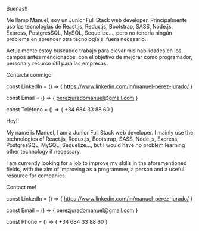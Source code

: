 Buenas!!

Me llamo Manuel, soy un Junior Full Stack web developer. 
Principalmente uso las tecnologías de React.js, Redux.js, Bootstrap, SASS, Node.js, Express, PostgresSQL, MySQL, Sequelize..., pero no tendría ningún problema en aprender otra tecnología si fuera necesario.

Actualmente estoy buscando trabajo para elevar mis habilidades en los campos antes mencionados, con el objetivo de mejorar como programador, persona y recurso útil para las empresas.


Contacta conmigo!

const LinkedIn = () => { https://www.linkedin.com/in/manuel-pérez-jurado/ } 

const Email = () => { perezjuradomanuel@gmail.com } 

const Teléfono = () => { +34 684 33 88 60 }


Hey!!

My name is Manuel, I am a Junior Full Stack web developer. I mainly use the technologies of React.js, Redux.js, Bootstrap, SASS, Node.js, Express, PostgresSQL, MySQL, Sequelize..., but I would have no problem learning other technology if necessary.

I am currently looking for a job to improve my skills in the aforementioned fields, with the aim of improving as a programmer, a person and a useful resource for companies.

Contact me!

const LinkedIn = () => { https://www.linkedin.com/in/manuel-pérez-jurado/ }

const Email = () => { perezjuradomanuel@gmail.com }

const Phone = () => { +34 684 33 88 60 }
